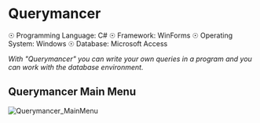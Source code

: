 # Querymancer

☉ Programming Language: C#
☉ Framework: WinForms
☉ Operating System: Windows
☉ Database: Microsoft Access

<i>With "Querymancer" you can write your own queries in a program and you can work with the database environment.</i>

## Querymancer Main Menu

![Querymancer_MainMenu](https://user-images.githubusercontent.com/65850970/130215693-db345004-7fc6-4666-9f68-7c7766a96f90.PNG)
